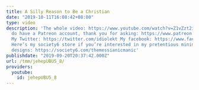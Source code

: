 ```yaml
---
title: A Silly Reason to Be a Christian
date: "2019-10-11T16:08:42+08:00"
type: video
description: 'The whole video: https://www.youtube.com/watch?v=Z1vZzt2i03A Yes, I
  do have a Patreon account, thank you for asking: https://www.patreon.com/themessianicmanic
  My Twitter: https://twitter.com/idiolekt My facebook: https://www.facebook.com/themessianicmanic/
  Here’s my society6 store if you’re interested in my pretentious minimalist poster
  designs: https://society6.com/themessianicmanic'
publishdate: "2019-09-20T20:37:42.000Z"
url: /tmm/jehepUBU5_8/
providers:
  youtube:
    id: jehepUBU5_8
---
```

